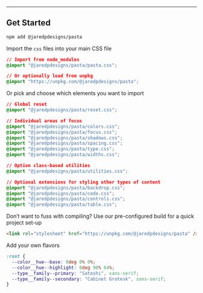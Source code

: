 ---

## Get Started

```bash
npm add @jaredpdesigns/pasta
```

Import the `css` files into your main CSS file

```css
// Import from node_modules
@import "@jaredpdesigns/pasta/pasta.css";

// Or optionally load from unpkg
@import "https://unpkg.com/@jaredpdesigns/pasta";
```

Or pick and choose which elements you want to import

```css
// Global reset
@import "@jaredpdesigns/pasta/reset.css";

// Individual areas of focus
@import "@jaredpdesigns/pasta/colors.css";
@import "@jaredpdesigns/pasta/focus.css";
@import "@jaredpdesigns/pasta/shadows.css";
@import "@jaredpdesigns/pasta/spacing.css";
@import "@jaredpdesigns/pasta/type.css";
@import "@jaredpdesigns/pasta/widths.css";

// Option class-based utilities
@import "@jaredpdesigns/pasta/utilities.css";

// Optional extensions for styling other types of content
@import "@jaredpdesigns/pasta/backdrop.css";
@import "@jaredpdesigns/pasta/code.css";
@import "@jaredpdesigns/pasta/controls.css";
@import "@jaredpdesigns/pasta/table.css";
```

Don’t want to fuss with compiling? Use our pre-configured build for a quick project set-up

```html
<link rel="stylesheet" href="https://unpkg.com/@jaredpdesigns/pasta" />
```

Add your own flavors

```css
:root {
  --color__hue--base: 0deg 0% 0%;
  --color__hue--highlight: 0deg 90% 64%;
  --type__family--primary: "Satoshi", sans-serif;
  --type__family--secondary: "Cabinet Grotesk", sans-serif;
}
```
